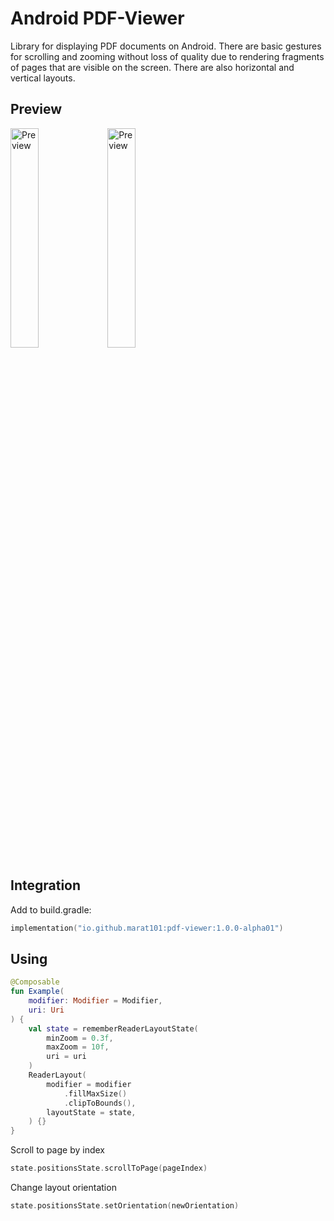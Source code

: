 # Android PDF-Viewer

Library for displaying PDF documents on Android. There are basic gestures for scrolling and zooming without loss of quality due to rendering fragments of pages that are visible on the screen. There are also horizontal and vertical layouts.

## Preview
<img src="https://github.com/user-attachments/assets/e3a3c920-020c-4d49-a289-8f8bac5d71aa" width="30%" alt="Preview">
<img src="https://github.com/user-attachments/assets/5f59d782-2670-4c82-99df-46aaa2007ec0" width="30%" alt="Preview">

## Integration

Add to build.gradle:
``` kotlin
implementation("io.github.marat101:pdf-viewer:1.0.0-alpha01")
```
## Using
``` kotlin
@Composable
fun Example(
    modifier: Modifier = Modifier,
    uri: Uri
) {
    val state = rememberReaderLayoutState(
        minZoom = 0.3f,
        maxZoom = 10f,
        uri = uri
    )
    ReaderLayout(
        modifier = modifier
            .fillMaxSize()
            .clipToBounds(),
        layoutState = state,
    ) {}
}
```

Scroll to page by index
``` kotlin
state.positionsState.scrollToPage(pageIndex)
```

Change layout orientation
``` kotlin
state.positionsState.setOrientation(newOrientation)
```



